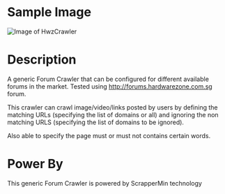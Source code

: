 # Sample Image
![Image of HwzCrawler](https://i.imgur.com/V4xb0DN.png)

# Description
A generic Forum Crawler that can be configured for different available forums in the market.
Tested using http://forums.hardwarezone.com.sg forum.

This crawler can crawl image/video/links posted by users by defining the matching URLs (specifying the list of domains or all) and ignoring the non matching URLS (specifying the list of domains to be ignored).

Also able to specify the page must or must not contains certain words.

# Power By
This generic Forum Crawler is powered by ScrapperMin technology
